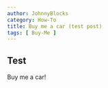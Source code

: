 ```yaml
---
author: JohnnyBlocks
category: How-To
title: Buy me a car (test post)
tags: [ Buy-Me ]
---
```


## Test

Buy me a car!
